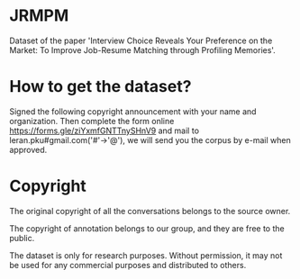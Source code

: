 # JRMPM
Dataset of the paper 'Interview Choice Reveals Your Preference on the Market: To Improve Job-Resume Matching through Profiling Memories'.

# How to get the dataset?
Signed the following copyright announcement with your name and organization. Then complete the form online https://forms.gle/ziYxmfGNTTnySHnV9 and mail to leran.pku#gmail.com('#'->'@'), we will send you the corpus by e-mail when approved.

# Copyright 
The original copyright of all the conversations belongs to the source owner.

The copyright of annotation belongs to our group, and they are free to the public.

The dataset is only for research purposes. Without permission, it may not be used for any commercial purposes and distributed to others.
